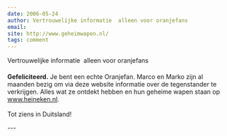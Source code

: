 ```yaml
---
date: 2006-05-24
author: Vertrouwelijke informatie  alleen voor oranjefans
email: 
site: http://www.geheimwapen.nl/
tags: comment
---
```


Vertrouwelijke informatie  alleen voor oranjefans
<p>
<b>Gefeliciteerd.</b> Je bent een echte Oranjefan. Marco en Marko zijn al maanden bezig om via deze website informatie over de tegenstander te verkrijgen. Alles wat ze ontdekt hebben en hun geheime wapen staan op <a href="http://www.geheimwapen.nl">www.heineken.nl</a>.
<br/><br/>
Tot ziens in Duitsland!
</p>
---